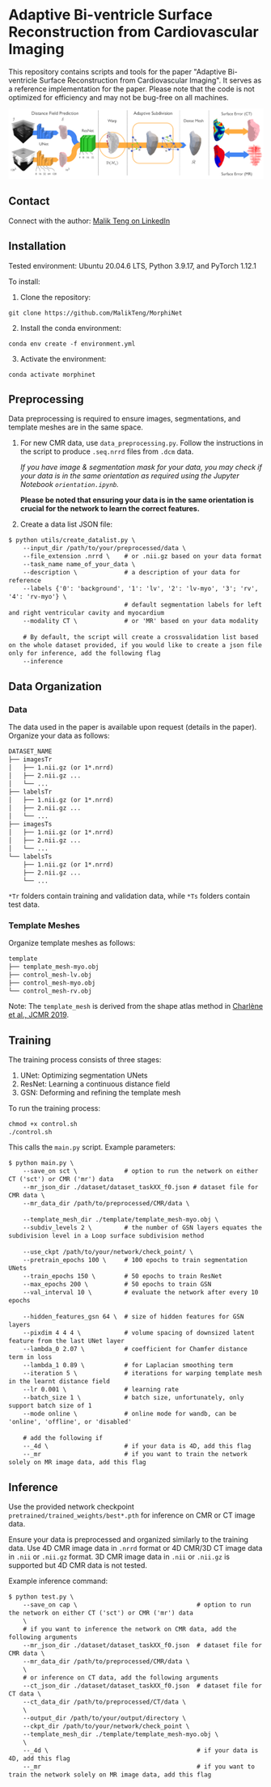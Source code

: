 # Adaptive Bi-ventricle Surface Reconstruction from Cardiovascular Imaging

This repository contains scripts and tools for the paper "Adaptive Bi-ventricle Surface Reconstruction from Cardiovascular Imaging". It serves as a reference implementation for the paper. Please note that the code is not optimized for efficiency and may not be bug-free on all machines.

![Figure 1](figure/Fig-1.png)

## Contact

Connect with the author: [Malik Teng on LinkedIn](https://www.linkedin.com/in/malik-teng-86085149/)

## Installation

Tested environment: Ubuntu 20.04.6 LTS, Python 3.9.17, and PyTorch 1.12.1

To install:

1. Clone the repository:
```
git clone https://github.com/MalikTeng/MorphiNet
```

2. Install the conda environment:
```
conda env create -f environment.yml
```

3. Activate the environment:
```
conda activate morphinet
```

## Preprocessing

Data preprocessing is required to ensure images, segmentations, and template meshes are in the same space.

1. For new CMR data, use `data_preprocessing.py`. Follow the instructions in the script to produce `.seq.nrrd` files from `.dcm` data.

    _If you have image & segmentation mask for your data, you may check if your data is in the same orientation as required using the Jupyter Notebook `orientation.ipynb`._

    __Please be noted that ensuring your data is in the same orientation is crucial for the network to learn the correct features.__

2. Create a data list JSON file:
```
$ python utils/create_datalist.py \
    --input_dir /path/to/your/preprocessed/data \
    --file_extension .nrrd \    # or .nii.gz based on your data format
    --task_name name_of_your_data \
    --description \             # a description of your data for reference
    --labels {'0': 'background', '1': 'lv', '2': 'lv-myo', '3'; 'rv', '4': 'rv-myo'} \                 
                                # default segmentation labels for left and right ventricular cavity and myocardium
    --modality CT \             # or 'MR' based on your data modality

    # By default, the script will create a crossvalidation list based on the whole dataset provided, if you would like to create a json file only for inference, add the following flag
    --inference
```

## Data Organization

### Data

The data used in the paper is available upon request (details in the paper). Organize your data as follows:

```
DATASET_NAME
├── imagesTr
│   ├── 1.nii.gz (or 1*.nrrd)
│   ├── 2.nii.gz ...
│   └── ...
├── labelsTr
│   ├── 1.nii.gz (or 1*.nrrd)
│   ├── 2.nii.gz ...
│   └── ...
├── imagesTs
│   ├── 1.nii.gz (or 1*.nrrd)
│   ├── 2.nii.gz ...
│   └── ...
└── labelsTs
    ├── 1.nii.gz (or 1*.nrrd)
    ├── 2.nii.gz ...
    └── ...
```

`*Tr` folders contain training and validation data, while `*Ts` folders contain test data.

### Template Meshes

Organize template meshes as follows:

```
template
├── template_mesh-myo.obj   
├── control_mesh-lv.obj
├── control_mesh-myo.obj
└── control_mesh-rv.obj
```

Note: The `template_mesh` is derived from the shape atlas method in [Charlène et al., JCMR 2019](https://www.sciencedirect.com/science/article/pii/S1097664723002144).

## Training

The training process consists of three stages:
1. UNet: Optimizing segmentation UNets
2. ResNet: Learning a continuous distance field
3. GSN: Deforming and refining the template mesh

To run the training process:
```
chmod +x control.sh
./control.sh
```

This calls the `main.py` script. Example parameters:
```
$ python main.py \
    --save_on sct \             # option to run the network on either CT ('sct') or CMR ('mr') data
    --mr_json_dir ./dataset/dataset_taskXX_f0.json # dataset file for CMR data \
    --mr_data_dir /path/to/preprocessed/CMR/data \

    --template_mesh_dir ./template/template_mesh-myo.obj \
    --subdiv_levels 2 \         # the number of GSN layers equates the subdivision level in a Loop surface subdivision method

    --use_ckpt /path/to/your/network/check_point/ \
    --pretrain_epochs 100 \     # 100 epochs to train segmentation UNets
    --train_epochs 150 \        # 50 epochs to train ResNet
    --max_epochs 200 \          # 50 epochs to train GSN
    --val_interval 10 \         # evaluate the network after every 10 epochs

    --hidden_features_gsn 64 \  # size of hidden features for GSN layers
    --pixdim 4 4 4 \            # volume spacing of downsized latent feature from the last UNet layer
    --lambda_0 2.07 \           # coefficient for Chamfer distance term in loss
    --lambda_1 0.89 \           # for Laplacian smoothing term
    --iteration 5 \             # iterations for warping template mesh in the learnt distance field
    --lr 0.001 \                # learning rate
    --batch_size 1 \            # batch size, unfortunately, only support batch size of 1
    --mode online \             # online mode for wandb, can be 'online', 'offline', or 'disabled'

    # add the following if
    --_4d \                     # if your data is 4D, add this flag
    --_mr                       # if you want to train the network solely on MR image data, add this flag
```

## Inference

Use the provided network checkpoint `pretrained/trained_weights/best*.pth` for inference on CMR or CT image data.

Ensure your data is preprocessed and organized similarly to the training data. Use 4D CMR image data in `.nrrd` format or 4D CMR/3D CT image data in `.nii` or `.nii.gz` format. 3D CMR image data in `.nii` or `.nii.gz` is supported but 4D CMR data is not tested.

Example inference command:

```
$ python test.py \
    --save_on cap \                                 # option to run the network on either CT ('sct') or CMR ('mr') data
    \
    # if you want to inference the network on CMR data, add the following arguments
    --mr_json_dir ./dataset/dataset_taskXX_f0.json  # dataset file for CMR data \
    --mr_data_dir /path/to/preprocessed/CMR/data \
    \
    # or inference on CT data, add the following arguments
    --ct_json_dir ./dataset/dataset_taskXX_f0.json  # dataset file for CT data \
    --ct_data_dir /path/to/preprocessed/CT/data \
    \
    --output_dir /path/to/your/output/directory \
    --ckpt_dir /path/to/your/network/check_point \
    --template_mesh_dir ./template/template_mesh-myo.obj \
    \
    --_4d \                                         # if your data is 4D, add this flag
    --_mr                                           # if you want to train the network solely on MR image data, add this flag
```